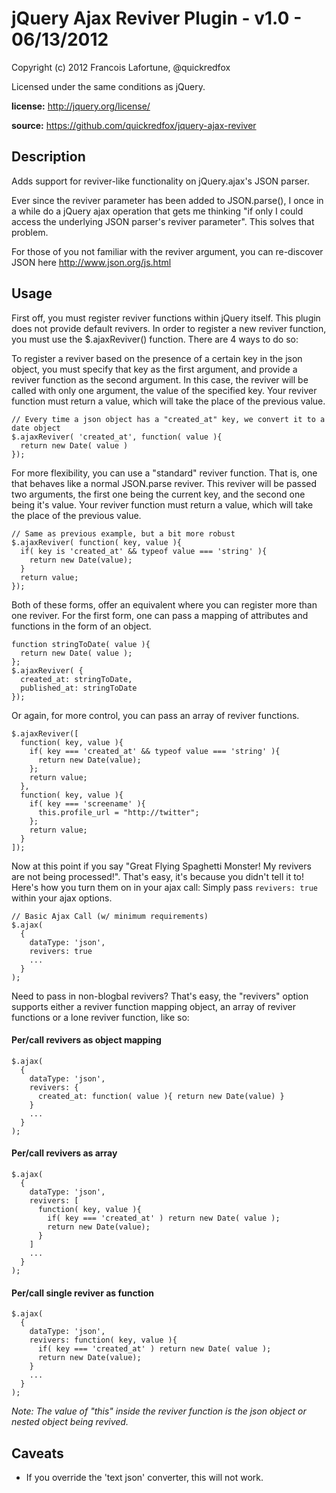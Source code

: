 jQuery Ajax Reviver Plugin - v1.0 - 06/13/2012
==============================================

Copyright (c) 2012 Francois Lafortune, @quickredfox

Licensed under the same conditions as jQuery.

**license:** http://jquery.org/license/

**source:** https://github.com/quickredfox/jquery-ajax-reviver

Description
-----------

Adds support for reviver-like functionality on jQuery.ajax's JSON parser. 

Ever since the reviver parameter has been added to JSON.parse(), I once in a while do a jQuery ajax operation 
that gets me thinking "if only I could access the underlying JSON parser's reviver parameter". 
This solves that problem.

For those of you not familiar with the reviver argument, you can re-discover JSON here http://www.json.org/js.html

Usage
-----

First off, you must register reviver functions within jQuery itself. This plugin does not provide default revivers. 
In order to register a new reviver function, you must use the $.ajaxReviver() function. There are 4 ways to do so:

To register a reviver based on the presence of a certain key in the json object, you must specify that key as the first 
argument, and provide a reviver function as the second argument. In this case, the reviver will be called with only one argument, 
the value of the specified key. Your reviver function must return a value, which will take the place of the previous value. 

    // Every time a json object has a "created_at" key, we convert it to a date object
    $.ajaxReviver( 'created_at', function( value ){
      return new Date( value )
    });
    
For more flexibility, you can use a "standard" reviver function. That is, one that behaves like a normal JSON.parse reviver.
This reviver will be passed two arguments, the first one being the current key, and the second one being it's value. 
Your reviver function must return a value, which will take the place of the previous value. 

    // Same as previous example, but a bit more robust
    $.ajaxReviver( function( key, value ){
      if( key is 'created_at' && typeof value === 'string' ){
        return new Date(value);
      }
      return value;
    });
    
Both of these forms, offer an equivalent where you can register more than one reviver. 
For the first form, one can pass a mapping of attributes and functions in the form of an object. 


    function stringToDate( value ){
      return new Date( value );
    };
    $.ajaxReviver( {
      created_at: stringToDate,
      published_at: stringToDate
    });
    
Or again, for more control, you can pass an array of reviver functions. 
    
    $.ajaxReviver([
      function( key, value ){
        if( key === 'created_at' && typeof value === 'string' ){
          return new Date(value);
        };
        return value;
      },
      function( key, value ){
        if( key === 'screename' ){
          this.profile_url = "http://twitter";
        };
        return value;
      }
    ]);

Now at this point if you say "Great Flying Spaghetti Monster! My revivers are not being processed!". 
That's easy, it's because you didn't tell it to! Here's how you turn them on in your ajax call: 
Simply pass ``revivers: true`` within your ajax options.
  
    // Basic Ajax Call (w/ minimum requirements)
    $.ajax(
      {
        dataType: 'json',
        revivers: true
        ...
      }
    );
    
Need to pass in non-blogbal revivers? That's easy, the "revivers" option supports either a reviver function mapping object, 
an array of reviver functions or a lone reviver function, like so:

#### Per/call revivers as object mapping
    $.ajax(
      {
        dataType: 'json',
        revivers: {
          created_at: function( value ){ return new Date(value) }
        }
        ...
      }
    );
    
#### Per/call revivers as array
    $.ajax(
      {
        dataType: 'json',
        revivers: [
          function( key, value ){ 
            if( key === 'created_at' ) return new Date( value );
            return new Date(value);
          }
        ]
        ...
      }
    );
    
#### Per/call single reviver as function
    $.ajax(
      {
        dataType: 'json',
        revivers: function( key, value ){ 
          if( key === 'created_at' ) return new Date( value );
          return new Date(value);
        }
        ...
      }
    );
    

*Note: The value of "this" inside the reviver function is the json object or nested object being revived.*

Caveats
-------

- If you override the 'text json' converter, this will not work. 





